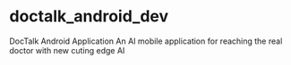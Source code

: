 # doctalk_android_dev
DocTalk Android Application
An AI mobile application for reaching the real doctor with new cuting edge AI
